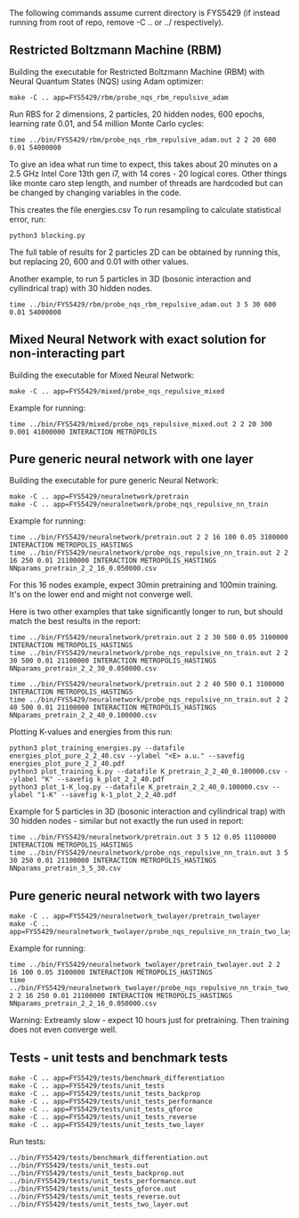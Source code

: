 

The following commands assume current directory is FYS5429 (if instead running from root of repo, remove -C .. or ../ respectively).

## Restricted Boltzmann Machine (RBM)

Building the executable for Restricted Boltzmann Machine (RBM) with Neural Quantum States (NQS) using Adam optimizer:
```
make -C .. app=FYS5429/rbm/probe_nqs_rbm_repulsive_adam
```

Run RBS for 2 dimensions, 2 particles, 20 hidden nodes, 600 epochs, learning rate 0.01, and 54 million Monte Carlo cycles:
```
time ../bin/FYS5429/rbm/probe_nqs_rbm_repulsive_adam.out 2 2 20 600 0.01 54000000
```
To give an idea what run time to expect, this takes about 20 minutes on a 2.5 GHz Intel Core 13th gen i7, with 14 cores - 20 logical cores.
Other things like monte caro step length, and number of threads are hardcoded but can be changed by changing variables in the code.

This creates the file energies.csv
To run resampling to calculate statistical error, run:
```
python3 blocking.py
```

The full table of results for 2 particles 2D can be obtained by running this, but replacing 20, 600 and 0.01 with other values. 

Another example, to run 5 particles in 3D (bosonic interaction and cyllindrical trap) with 30 hidden nodes.
```
time ../bin/FYS5429/rbm/probe_nqs_rbm_repulsive_adam.out 3 5 30 600 0.01 54000000
```

## Mixed Neural Network with exact solution for non-interacting part

Building the executable for Mixed Neural Network:
```
make -C .. app=FYS5429/mixed/probe_nqs_repulsive_mixed
```

Example for running:
```
time ../bin/FYS5429/mixed/probe_nqs_repulsive_mixed.out 2 2 20 300 0.001 41000000 INTERACTION METROPOLIS
```

## Pure generic neural network with one layer

Building the executable for pure generic Neural Network:
```
make -C .. app=FYS5429/neuralnetwork/pretrain
make -C .. app=FYS5429/neuralnetwork/probe_nqs_repulsive_nn_train
```

Example for running:
```
time ../bin/FYS5429/neuralnetwork/pretrain.out 2 2 16 100 0.05 3100000 INTERACTION METROPOLIS_HASTINGS
time ../bin/FYS5429/neuralnetwork/probe_nqs_repulsive_nn_train.out 2 2 16 250 0.01 21100000 INTERACTION METROPOLIS_HASTINGS NNparams_pretrain_2_2_16_0.050000.csv
```
For this 16 nodes example, expect 30min pretraining and 100min training. It's on the lower end and might not converge well.

Here is two other examples that take significantly longer to run, but should match the best results in the report:
```
time ../bin/FYS5429/neuralnetwork/pretrain.out 2 2 30 500 0.05 3100000 INTERACTION METROPOLIS_HASTINGS
time ../bin/FYS5429/neuralnetwork/probe_nqs_repulsive_nn_train.out 2 2 30 500 0.01 21100000 INTERACTION METROPOLIS_HASTINGS NNparams_pretrain_2_2_30_0.050000.csv
```

```
time ../bin/FYS5429/neuralnetwork/pretrain.out 2 2 40 500 0.1 3100000 INTERACTION METROPOLIS_HASTINGS
time ../bin/FYS5429/neuralnetwork/probe_nqs_repulsive_nn_train.out 2 2 40 500 0.01 21100000 INTERACTION METROPOLIS_HASTINGS NNparams_pretrain_2_2_40_0.100000.csv
```

Plotting K-values and energies from this run:
```
python3 plot_training_energies.py --datafile energies_plot_pure_2_2_40.csv --ylabel "<E> a.u." --savefig energies_plot_pure_2_2_40.pdf
python3 plot_training_k.py --datafile K_pretrain_2_2_40_0.100000.csv --ylabel "K" --savefig k_plot_2_2_40.pdf
python3 plot_1-K_log.py --datafile K_pretrain_2_2_40_0.100000.csv --ylabel "1-K" --savefig k-1_plot_2_2_40.pdf
```

Example for 5 particles in 3D (bosonic interaction and cyllindrical trap) with 30 hidden nodes - similar but not exactly the run used in report:
```
time ../bin/FYS5429/neuralnetwork/pretrain.out 3 5 12 0.05 11100000 INTERACTION METROPOLIS_HASTINGS
time ../bin/FYS5429/neuralnetwork/probe_nqs_repulsive_nn_train.out 3 5 30 250 0.01 21100000 INTERACTION METROPOLIS_HASTINGS NNparams_pretrain_3_5_30.csv
```

## Pure generic neural network with two layers
```
make -C .. app=FYS5429/neuralnetwork_twolayer/pretrain_twolayer
make -C .. app=FYS5429/neuralnetwork_twolayer/probe_nqs_repulsive_nn_train_two_layer
```
Example for running:
```
time ../bin/FYS5429/neuralnetwork_twolayer/pretrain_twolayer.out 2 2 16 100 0.05 3100000 INTERACTION METROPOLIS_HASTINGS
time ../bin/FYS5429/neuralnetwork_twolayer/probe_nqs_repulsive_nn_train_two_layer.out 2 2 16 250 0.01 21100000 INTERACTION METROPOLIS_HASTINGS NNparams_pretrain_2_2_16_0.050000.csv
```
Warning: Extreamly slow - expect 10 hours just for pretraining. Then training does not even converge well.


## Tests - unit tests and benchmark tests
```
make -C .. app=FYS5429/tests/benchmark_differentiation
make -C .. app=FYS5429/tests/unit_tests
make -C .. app=FYS5429/tests/unit_tests_backprop
make -C .. app=FYS5429/tests/unit_tests_performance
make -C .. app=FYS5429/tests/unit_tests_qforce
make -C .. app=FYS5429/tests/unit_tests_reverse
make -C .. app=FYS5429/tests/unit_tests_two_layer
```

Run tests:
```
../bin/FYS5429/tests/benchmark_differentiation.out
../bin/FYS5429/tests/unit_tests.out
../bin/FYS5429/tests/unit_tests_backprop.out
../bin/FYS5429/tests/unit_tests_performance.out
../bin/FYS5429/tests/unit_tests_qforce.out
../bin/FYS5429/tests/unit_tests_reverse.out
../bin/FYS5429/tests/unit_tests_two_layer.out
```
